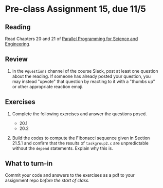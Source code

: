 # Pre-class Assignment 15, due 11/5

## Reading

Read Chapters 20 and 21 of [Parallel Programming for Science and Engineering](../assets/EijkhoutParallelProgramming.pdf). 

## Review

1. In the `#questions` channel of the course Slack, post at least one question about the reading. If someone has already posted your question, you may instead "upvote" that question by reacting to it with a "thumbs up" or other appropriate reaction emoji. 

## Exercises

1. Complete the following exercises and answer the questions posed.
   - 20.1
   - 20.2
  
2. Build the codes to compute the Fibonacci sequence given in Section 21.5.1 and confirm that the results of `taskgroup2.c` are unpredictable without the `depend` statements. Explain why this is. 

## What to turn-in

Commit your code and answers to the exercises as a pdf to your assignment repo _before the start of class_.